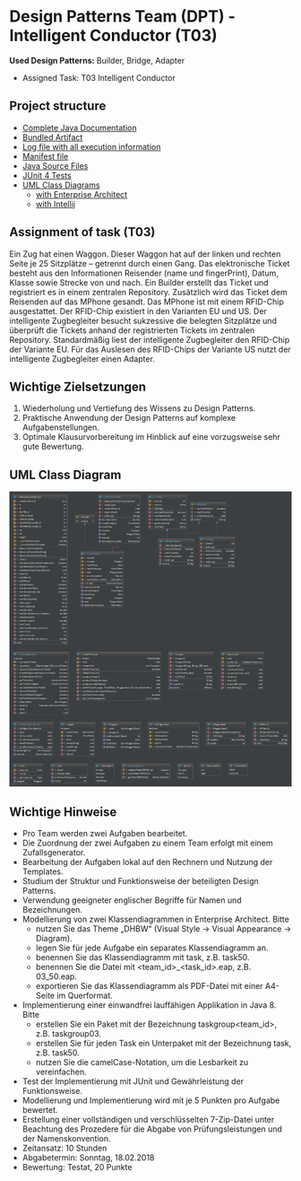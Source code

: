# Design Patterns Team (DPT) - Intelligent Conductor (T03)

**Used Design Patterns:** Builder, Bridge, Adapter
* Assigned Task: T03 Intelligent Conductor

## Project structure
* [Complete Java Documentation](doc)
* [Bundled Artifact](jar)
* [Log file with all execution information](log)
* [Manifest file](META-INF)
* [Java Source Files](src)
* [JUnit 4 Tests](test)
* [UML Class Diagrams](uml)
    * [with Enterprise Architect](uml/enterprise-architect)
    * [with Intellij](uml/intellij)

## Assignment of task (T03)
Ein Zug hat einen Waggon. Dieser Waggon hat auf der linken und rechten Seite je 25 Sitzplätze –
getrennt durch einen Gang. Das elektronische Ticket besteht aus den Informationen Reisender
(name und fingerPrint), Datum, Klasse sowie Strecke von und nach. Ein Builder erstellt das Ticket
und registriert es in einem zentralen Repository. Zusätzlich wird das Ticket dem Reisenden auf das
MPhone gesandt. Das MPhone ist mit einem RFID-Chip ausgestattet. Der RFID-Chip existiert in den
Varianten EU und US. Der intelligente Zugbegleiter besucht sukzessive die belegten Sitzplätze und
überprüft die Tickets anhand der registrierten Tickets im zentralen Repository. Standardmäßig
liest der intelligente Zugbegleiter den RFID-Chip der Variante EU. Für das Auslesen des RFID-Chips
der Variante US nutzt der intelligente Zugbegleiter einen Adapter.

## Wichtige Zielsetzungen
1. Wiederholung und Vertiefung des Wissens zu Design Patterns.
2. Praktische Anwendung der Design Patterns auf komplexe Aufgabenstellungen.
3. Optimale Klausurvorbereitung im Hinblick auf eine vorzugsweise sehr gute Bewertung.

## UML Class Diagram
<img src="uml/intellij/Intelligent_Conductor_class_diagram.png" alt="Intelligent Conductor Class Diagram" />

## Wichtige Hinweise
* Pro Team werden zwei Aufgaben bearbeitet.
* Die Zuordnung der zwei Aufgaben zu einem Team erfolgt mit einem Zufallsgenerator.
* Bearbeitung der Aufgaben lokal auf den Rechnern und Nutzung der Templates.
* Studium der Struktur und Funktionsweise der beteiligten Design Patterns.
* Verwendung geeigneter englischer Begriffe für Namen und Bezeichnungen.
* Modellierung von zwei Klassendiagrammen in Enterprise Architect. Bitte
   * nutzen Sie das Theme „DHBW“ (Visual Style -> Visual Appearance -> Diagram).
   * legen Sie für jede Aufgabe ein separates Klassendiagramm an.
   * benennen Sie das Klassendiagramm mit task<id>, z.B. task50.
   * benennen Sie die Datei mit <team_id>_<task_id>.eap, z.B. 03_50.eap.
   * exportieren Sie das Klassendiagramm als PDF-Datei mit einer A4-Seite im Querformat.
* Implementierung einer einwandfrei lauffähigen Applikation in Java 8. Bitte
   * erstellen Sie ein Paket mit der Bezeichnung taskgroup<team_id>, z.B. taskgroup03.
   * erstellen Sie für jeden Task ein Unterpaket mit der Bezeichnung task<id>, z.B. task50.
   * nutzen Sie die camelCase-Notation, um die Lesbarkeit zu vereinfachen.
* Test der Implementierung mit JUnit und Gewährleistung der Funktionsweise.
* Modellierung und Implementierung wird mit je 5 Punkten pro Aufgabe bewertet.
* Erstellung einer vollständigen und verschlüsselten 7-Zip-Datei unter Beachtung des Prozedere für die Abgabe von Prüfungsleistungen und der Namenskonvention.
* Zeitansatz: 10 Stunden
* Abgabetermin: Sonntag, 18.02.2018
* Bewertung: Testat, 20 Punkte
